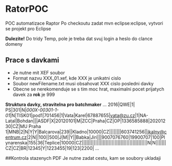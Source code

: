 # RatorPOC
POC automatizace Raptor
Po checkoutu zadat mvn eclipse:eclipse, vytvori se projekt pro Eclipse

**Dulezite!**
Do tridy Temp, pole je treba dat svuj login a heslo do clance domeny

## Prace s davkami
- Je nutne mit XEF soubor
- Format nazvu XXX_01.xef, kde XXX je unikatni cislo
- Soubor newFilename.txt musi obsahovat XXX cislo posledni davky
- Obecne se nerekomenduje se s tim moc hrat, maximalni pocet prijatych davek za **rok** je 999

**Struktura davky, stravitelna pro batchmaker**
...
2016|QWE|1|
PS|301|N|*000X-00301-1-01*|N|TISK01|pod1|701456|1|Vata|Karel|67887655|vata@zu.cz|1|NA-Latal|Bohdan|||ASDF|X|20120101|M|ZCC|Praha|CZ|OP|1336585888|20201230|CZ|MU Praha 1|MNB|2|N|Y|Y|Balcarova|239||Kladno|10000|CZ||||||||603741256||jkalny@centrum.cz|2|N||100||500|J|M||Y||Babka|Jiri|||9007076760|19900707|100|Plynarenska|155|36|Teplice|10000|CZ||||||||||||||||||||||||||||||||||||||||||||N|N|||||||CZ|CZ|BR|12345|Y|1223455|19|123|2200|
...

##Kontrola stazenych PDF
Je nutne zadat cestu, kam se soubory ukladaji